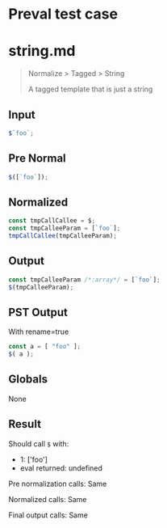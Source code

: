 # Preval test case

# string.md

> Normalize > Tagged > String
>
> A tagged template that is just a string

## Input

`````js filename=intro
$`foo`;
`````

## Pre Normal


`````js filename=intro
$([`foo`]);
`````

## Normalized


`````js filename=intro
const tmpCallCallee = $;
const tmpCalleeParam = [`foo`];
tmpCallCallee(tmpCalleeParam);
`````

## Output


`````js filename=intro
const tmpCalleeParam /*:array*/ = [`foo`];
$(tmpCalleeParam);
`````

## PST Output

With rename=true

`````js filename=intro
const a = [ "foo" ];
$( a );
`````

## Globals

None

## Result

Should call `$` with:
 - 1: ['foo']
 - eval returned: undefined

Pre normalization calls: Same

Normalized calls: Same

Final output calls: Same
